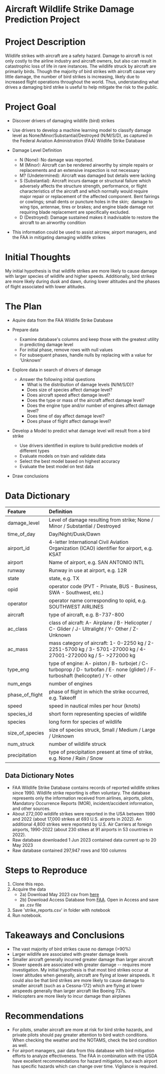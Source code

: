 # Aircraft Wildlife Strike Damage Prediction Project
 
# Project Description
 
Wildlife strikes with aircraft are a safety hazard. Damage to aircraft is not only costly to the airline industry and aircraft owners, but also can result in catastrophic loss of life in rare instances. The wildlife struck by aircraft are primarily birds. Though the majority of bird strikes with aircraft cause very little damage, the number of bird strikes is increasing, likely due to increased flight operations throughout the world. Thus, understanding what drives a damaging bird strike is useful to help mitigate the risk to the public.
 
# Project Goal
 
* Discover drivers of damaging wildlife (bird) strikes
* Use drivers to develop a machine learning model to classify damage level as None/Minor/Substantial/Destroyed (N/M/S/D), as captured in the Federal Aviation Administration (FAA) Wildlife Strike Database
* Damage Level Definition
    * N (None): No damage was reported. 
    * M (Minor): Aircraft can be rendered airworthy by simple repairs or replacements and an extensive inspection is not necessary
    * M? (Undetermined): Aircraft was damaged but details were lacking
    * S (Substantial): Aircraft incurs damage or structural failure which adversely affects the structure strength, performance, or flight characteristics of the aircraft and which normally would require major repair or replacement of the affected component. Bent fairings or cowlings; small dents or puncture holes in the skin;  damage to wing tips, antennae, tires or brakes; and engine blade damage not requiring blade replacement are specifically excluded.
    * D (Destroyed): Damage sustained makes it inadvisable to restore the aircraft to an airworthy condition

* This information could be used to assist aircrew, airport managers, and the FAA in mitigating damaging wildlife strikes
 
# Initial Thoughts
 
My initial hypothesis is that wildlife strikes are more likely to cause damage with larger species of wildlife and higher speeds. Additionally, bird strikes are more likely during dusk and dawn, during lower altitudes and the phases of flight associated with lower altitudes.
 
# The Plan
 
* Aquire data from the FAA Wildlife Strike Database
 
* Prepare data
    * Examine database's columns and keep those with the greatest utility in predicting damage level
    * For initial phase, remove rows with null values
    * For subsequent phases, handle nulls by replacing with a value for 'Unknown'
 
* Explore data in search of drivers of damage
   * Answer the following initial questions
       * What is the distribution of damage levels (N/M/S/D)?
       * Does size of species affect damage level?
       * Does aircraft speed affect damage level?
       * Does the type or mass of the aircraft affect damage level?
       * Does the engine type and/or number of engines affect damage level?
       * Does time of day affect damage level?
       * Does phase of flight affect damage level? 
      
* Develop a Model to predict what damage level will result from a bird strike
   * Use drivers identified in explore to build predictive models of different types
   * Evaluate models on train and validate data
   * Select the best model based on highest accuracy
   * Evaluate the best model on test data
 
* Draw conclusions
 
# Data Dictionary

| Feature | Definition |
|:--------|:-----------|
|damage_level| Level of damage resulting from strike; None / Minor / Substantial / Destroyed|
|time_of_day| Day/Night/Dusk/Dawn|
|airport_id| 4-letter International Civil Aviation Organization (ICAO) identifier for airport, e.g. KSAT|
|airport| Name of airport, e.g. SAN ANTONIO INTL|
|runway| Runway in use at airport, e.g. 12R|
|state| state, e.g. TX|
|opid| operator code (PVT - Private, BUS - Business, SWA - Southwest, etc.)|
|operator| operator name corresponding to opid, e.g. SOUTHWEST AIRLINES|
|aircraft| type of aircraft, e.g. B-737-800|
|ac_class| class of aicraft: A- Airplane / B- Helicopter / C- Glider / J- Ultralight / Y- Other / Z- Unknown|
|ac_mass| mass category of aircraft: 1- 0-2250 kg / 2- 2251-5700 kg / 3- 5701-27000 kg / 4- 27001-272000 kg / 5- >272000 kg|
|type_eng| type of engine: A- piston / B- turbojet / C- turboprop / D- turbofan / E- none (glider) / F- turboshaft (helicopter) / Y- other|
|num_engs| number of engines|
|phase_of_flight| phase of flight in which the strike occurred, e.g. Takeoff|
|speed| speed in nautical miles per hour (knots)|
|species_id| short form representing species of wildlife|
|species| long form for species of wildlife|
|size_of_species| size of species struck, Small / Medium / Large / Unknown|
|num_struck| number of wildlife struck|
|precipitation| type of precipitation present at time of strike, e.g. None / Rain / Snow|

## Data Dictionary Notes
* FAA Wildlife Strike Database contains records of reported wildlife strikes since 1990. Wildlife strike reporting is often voluntary. The database represents only the information received from airlines, airports, pilots, Mandatory Occurrence Reports (MOR), incident/accident information, and other sources.
* About 272,000 wildlife strikes were reported in the USA between 1990 and 2022 (about 17,000 strikes at 693 U.S. airports in 2022). An additional 4,800 strikes were reportetd by U.S. Air Carriers at foreign airports, 1990-2022 (about 230 stikes at 91 airports in 53 countries in 2022).
* Raw database downloaded 1 Jun 2023 contained data current up to 20 May 2023
* Raw database contained 297,947 rows and 100 columns

# Steps to Reproduce
1) Clone this repo.
2) Acquire the data
    - 2a) Download May 2023 csv from [here](https://drive.google.com/file/d/13Lee9Ux_FXOhzhHB2WfhPHQRYXUXOyYF/view?usp=sharing)
    - 2b) Download Access Database from [FAA](https://wildlife.faa.gov/search). Open in Access and save as .csv file
3) Save 'strike_reports.csv' in folder with notebook
4) Run notebook.
 
# Takeaways and Conclusions
* The vast majority of bird strikes cause no damage (>90%)
* Larger wildlife are associated with greater damage levels
* Smaller aircraft generally incurred greater damage than larger aircraft
* Slower speeds are associated with greater damage -- requires more investigation. My initial hypothesis is that most bird strikes occur at lower altitudes when generally, aircraft are flying at lower airspeeds. It could also be that bird strikes are more likely to cause damage to smaller aircraft (such as a Cessna-172) which are flying at lower airspeeds generally than larger aircraft like Boeing 737s.
* Helicopters are more likely to incur damage than airplanes
 
# Recommendations
* For pilots, smaller aircraft are more at risk for bird strike hazards, and private pilots should pay greater attention to bird watch conditions. When checking the weather and the NOTAMS, check the bird condition as well.
* For airport managers, pair data from this database with bird mitigation efforts to analyze effectiveness. The FAA in combination with the USDA have excellent recommendations for hazard mitigation, but each airport has specific hazards which can change over time. Vigilance is required.
